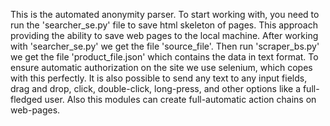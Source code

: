 This is the automated anonymity parser. To start working with, you need to run the 'searcher_se.py'
file to save html skeleton of pages.
This approach providing the ability to save web pages to the local machine. After working with 'searcher_se.py' we get the file 'source_file'. Then run 'scraper_bs.py' we get the file 'product_file.json' which contains the data in text format. To ensure automatic authorization on the site we use selenium, which copes with this perfectly. 
It is also possible to send any text to any input fields, drag and drop, click, double-click, long-press, and other options like a full-fledged user. Also this modules can create full-automatic action chains on web-pages.